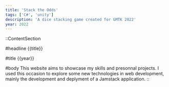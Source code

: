 ```yaml
---
title: 'Stack the Odds'
tags: ['C#', 'unity']
description: 'A dice stacking game created for GMTK 2022'
year: 2022
---
```


::ContentSection

#headline
{{title}}

#title
{{year}}

#body
This website aims to showcase my skills and presonnal projects. I used this occasion to explore some new technologies in web development, mainly the development and deplyment of a Jamstack application.
::
